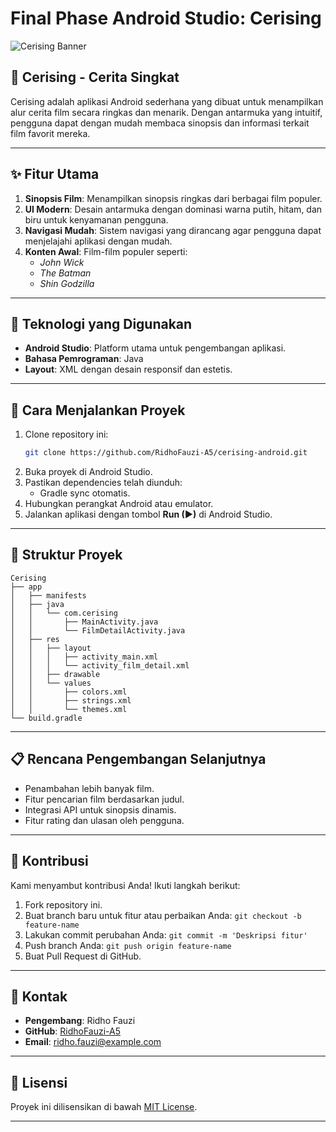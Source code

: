 # Final Phase Android Studio: Cerising

![Cerising Banner](https://github.com/user-attachments/assets/1fa40c45-5fc0-4f8f-8e62-f1deaab7d44a)

## 📖 Cerising - Cerita Singkat
Cerising adalah aplikasi Android sederhana yang dibuat untuk menampilkan alur cerita film secara ringkas dan menarik. Dengan antarmuka yang intuitif, pengguna dapat dengan mudah membaca sinopsis dan informasi terkait film favorit mereka.

---

## ✨ Fitur Utama
1. **Sinopsis Film**: Menampilkan sinopsis ringkas dari berbagai film populer.
2. **UI Modern**: Desain antarmuka dengan dominasi warna putih, hitam, dan biru untuk kenyamanan pengguna.
3. **Navigasi Mudah**: Sistem navigasi yang dirancang agar pengguna dapat menjelajahi aplikasi dengan mudah.
4. **Konten Awal**: Film-film populer seperti:
   - *John Wick*
   - *The Batman*
   - *Shin Godzilla*

---

## 📌 Teknologi yang Digunakan
- **Android Studio**: Platform utama untuk pengembangan aplikasi.
- **Bahasa Pemrograman**: Java
- **Layout**: XML dengan desain responsif dan estetis.

---

## 🚀 Cara Menjalankan Proyek
1. Clone repository ini:
   ```bash
   git clone https://github.com/RidhoFauzi-A5/cerising-android.git
   ```
2. Buka proyek di Android Studio.
3. Pastikan dependencies telah diunduh:
   - Gradle sync otomatis.
4. Hubungkan perangkat Android atau emulator.
5. Jalankan aplikasi dengan tombol **Run (▶)** di Android Studio.

---

## 📂 Struktur Proyek
```
Cerising
├── app
│   ├── manifests
│   ├── java
│   │   └── com.cerising
│   │       ├── MainActivity.java
│   │       └── FilmDetailActivity.java
│   ├── res
│   │   ├── layout
│   │   │   ├── activity_main.xml
│   │   │   └── activity_film_detail.xml
│   │   ├── drawable
│   │   └── values
│   │       ├── colors.xml
│   │       ├── strings.xml
│   │       └── themes.xml
└── build.gradle
```

---

## 📋 Rencana Pengembangan Selanjutnya
- Penambahan lebih banyak film.
- Fitur pencarian film berdasarkan judul.
- Integrasi API untuk sinopsis dinamis.
- Fitur rating dan ulasan oleh pengguna.

---

## 🤝 Kontribusi
Kami menyambut kontribusi Anda! Ikuti langkah berikut:
1. Fork repository ini.
2. Buat branch baru untuk fitur atau perbaikan Anda: `git checkout -b feature-name`
3. Lakukan commit perubahan Anda: `git commit -m 'Deskripsi fitur'`
4. Push branch Anda: `git push origin feature-name`
5. Buat Pull Request di GitHub.

---

## 📧 Kontak
- **Pengembang**: Ridho Fauzi  
- **GitHub**: [RidhoFauzi-A5](https://github.com/RidhoFauzi-A5)
- **Email**: ridho.fauzi@example.com

---

## 📝 Lisensi
Proyek ini dilisensikan di bawah [MIT License](LICENSE).

---
